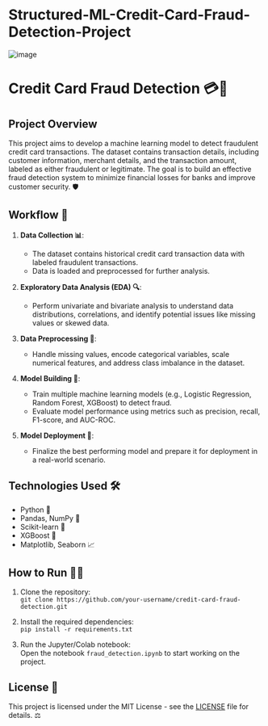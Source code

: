 # Structured-ML-Credit-Card-Fraud-Detection-Project

![image](https://github.com/user-attachments/assets/8a4af119-e93c-4442-92a0-0d5fa588139f)

# Credit Card Fraud Detection 💳🚨

## Project Overview
This project aims to develop a machine learning model to detect fraudulent credit card transactions. The dataset contains transaction details, including customer information, merchant details, and the transaction amount, labeled as either fraudulent or legitimate. The goal is to build an effective fraud detection system to minimize financial losses for banks and improve customer security. 🛡️

## Workflow 🔄

1. **Data Collection 📊**:  
   - The dataset contains historical credit card transaction data with labeled fraudulent transactions.
   - Data is loaded and preprocessed for further analysis.

2. **Exploratory Data Analysis (EDA) 🔍**:  
   - Perform univariate and bivariate analysis to understand data distributions, correlations, and identify potential issues like missing values or skewed data.

3. **Data Preprocessing 🧹**:  
   - Handle missing values, encode categorical variables, scale numerical features, and address class imbalance in the dataset.

4. **Model Building 🤖**:  
   - Train multiple machine learning models (e.g., Logistic Regression, Random Forest, XGBoost) to detect fraud.
   - Evaluate model performance using metrics such as precision, recall, F1-score, and AUC-ROC.

5. **Model Deployment 🚀**:  
   - Finalize the best performing model and prepare it for deployment in a real-world scenario.

## Technologies Used 🛠️
- Python 🐍
- Pandas, NumPy 🔢
- Scikit-learn 🔧
- XGBoost 🚀
- Matplotlib, Seaborn 📈

## How to Run 🏃‍♂️
1. Clone the repository:  
   `git clone https://github.com/your-username/credit-card-fraud-detection.git`

2. Install the required dependencies:  
   `pip install -r requirements.txt`

3. Run the Jupyter/Colab notebook:  
   Open the notebook `fraud_detection.ipynb` to start working on the project.

## License 📄
This project is licensed under the MIT License - see the [LICENSE](LICENSE) file for details. ⚖️
